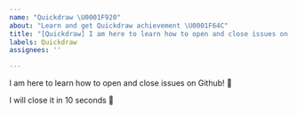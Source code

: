 ```yaml
---
name: "Quickdraw \U0001F920"
about: "Learn and get Quickdraw achievement \U0001F64C"
title: "[Quickdraw] I am here to learn how to open and close issues on Github! \U0001F920"
labels: Quickdraw
assignees: ''

---
```


I am here to learn how to open and close issues on Github! 🤠

I will close it in 10 seconds 🤞
